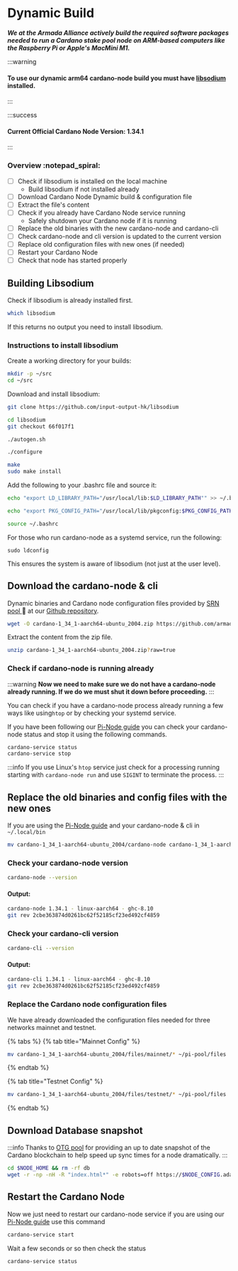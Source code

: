 # Dynamic Build

_**We at the Armada Alliance actively build the required software packages needed to run a Cardano stake pool node on ARM-based computers like the Raspberry Pi or Apple's MacMini M1.**_

:::warning
#### To use our dynamic arm64 cardano-node build you must have [libsodium](https://github.com/input-output-hk/libsodium) installed.
:::

:::success
#### Current Official Cardano Node Version: 1.34.1
:::

### Overview :notepad\_spiral:

* [ ] Check if libsodium is installed on the local machine
  * Build libsodium if not installed already
* [ ] Download Cardano Node Dynamic build & configuration file
* [ ] Extract the file's content
* [ ] Check if you already have Cardano Node service running
  * Safely shutdown your Cardano node if it is running
* [ ] Replace the old binaries with the new cardano-node and cardano-cli
* [ ] Check cardano-node and cli version is updated to the current version
* [ ] Replace old configuration files with new ones (if needed)
* [ ] Restart your Cardano Node
* [ ] Check that node has started properly

## Building Libsodium

Check if libsodium is already installed first.

```bash
which libsodium
```

If this returns no output you need to install libsodium.

### Instructions to install libsodium

Create a working directory for your builds:

```bash
mkdir -p ~/src
cd ~/src
```

Download and install libsodium:

```bash
git clone https://github.com/input-output-hk/libsodium
```

```bash
cd libsodium
git checkout 66f017f1
```

```bash
./autogen.sh
```

```bash
./configure
```

```bash
make
sudo make install
```

Add the following to your .bashrc file and source it:

```bash
echo "export LD_LIBRARY_PATH="/usr/local/lib:$LD_LIBRARY_PATH"" >> ~/.bashrc

echo "export PKG_CONFIG_PATH="/usr/local/lib/pkgconfig:$PKG_CONFIG_PATH"" >> ~/.bashrc

source ~/.bashrc
```

For those who run cardano-node as a systemd service, run the following:

```
sudo ldconfig
```

This ensures the system is aware of libsodium (not just at the user level).

## Download the cardano-node & cli

Dynamic binaries and Cardano node configuration files provided by [SRN pool ](https://armada-alliance.com/stake-pools/cc1b1c03798884c636703443a23b8d9e827d6c0417921600394198a0):pray: at our [Github repository](https://github.com/armada-alliance/cardano-node-binaries).

```bash
wget -O cardano-1_34_1-aarch64-ubuntu_2004.zip https://github.com/armada-alliance/cardano-node-binaries/blob/main/dynamic-binaries/1.34.1/cardano-1_34_1-aarch64-ubuntu_2004.zip?raw=true
```

Extract the content from the zip file.

```bash
unzip cardano-1_34_1-aarch64-ubuntu_2004.zip?raw=true
```

### Check if cardano-node is running already

:::warning
**Now we need to make sure we do not have a cardano-node already running. If we do we must shut it down before proceeding.**
:::

You can check if you have a cardano-node process already running a few ways like using`htop` or by checking your systemd service.

If you have been following our [Pi-Node guide](../pi-pool-tutorial/) you can check your cardano-node status and stop it using the following commands.

```bash
cardano-service status
cardano-service stop
```

:::info
If you use Linux's `htop` service just check for a processing running starting with `cardano-node run` and use `SIGINT` to terminate the process.
:::

## Replace the old binaries and config files with the new ones

If you are using the [Pi-Node guide](../pi-pool-tutorial/) and your cardano-node & cli in `~/.local/bin`

```bash
mv cardano-1_34_1-aarch64-ubuntu_2004/cardano-node cardano-1_34_1-aarch64-ubuntu_2004/cardano-cli ~/.local/bin
```

### Check your cardano-node version

```bash
cardano-node --version
```

#### Output:

```bash
cardano-node 1.34.1 - linux-aarch64 - ghc-8.10
git rev 2cbe363874d0261bc62f52185cf23ed492cf4859
```

### Check your cardano-cli version

```bash
cardano-cli --version
```

#### Output:

```bash
cardano-cli 1.34.1 - linux-aarch64 - ghc-8.10
git rev 2cbe363874d0261bc62f52185cf23ed492cf4859
```

### Replace the Cardano node configuration files

We have already downloaded the configuration files needed for three networks mainnet and testnet.

{% tabs %}
{% tab title="Mainnet Config" %}
```bash
mv cardano-1_34_1-aarch64-ubuntu_2004/files/mainnet/* ~/pi-pool/files
```
{% endtab %}

{% tab title="Testnet Config" %}
```bash
mv cardano-1_34_1-aarch64-ubuntu_2004/files/testnet/* ~/pi-pool/files
```
{% endtab %}

## Download Database snapshot

:::info
Thanks to [OTG pool](https://armada-alliance.com/stake-pools/c825168836c5bf850dec38567eb4771c2e03eea28658ff291df768ae) for providing an up to date  snapshot of the Cardano blockchain to help speed up sync times for a node dramatically.
:::

```bash
cd $NODE_HOME && rm -rf db
wget -r -np -nH -R "index.html*" -e robots=off https://$NODE_CONFIG.adamantium.online/db/
```

## Restart the Cardano Node

Now we just need to restart our cardano-node service if you are using our [Pi-Node guide](../pi-pool-tutorial/) use this command

```bash
cardano-service start
```

Wait a few seconds or so then check the status

```bash
cardano-service status
```
